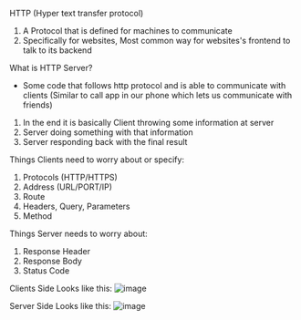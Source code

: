 HTTP (Hyper text transfer protocol)
1) A Protocol that is defined for machines to communicate
2) Specifically for websites, Most common way for websites's frontend to talk to its backend

What is HTTP Server? 
- Some code that follows http protocol and is able to communicate with clients (Similar to call app in our phone which lets us communicate with friends)

1) In the end it is basically Client throwing some information at server
2) Server doing something with that information 
3) Server responding back with the final result

Things Clients need to worry about or specify:
1) Protocols (HTTP/HTTPS)
2) Address (URL/PORT/IP)
3) Route
4) Headers, Query, Parameters 
5) Method

Things Server needs to worry about:
1) Response Header
2) Response Body
3) Status Code

Clients Side Looks like this:
![image](https://github.com/sidhrth04/100xdevs/assets/92026202/4cbc1548-48a0-40f7-a3cd-c54ab5781200)

Server Side Looks like this:
![image](https://github.com/sidhrth04/100xdevs/assets/92026202/2c91b1b2-ec79-4394-ba9e-6d660f06babf)

